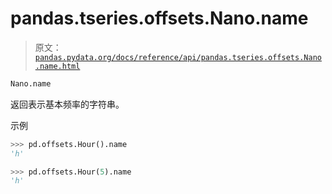 # pandas.tseries.offsets.Nano.name

> 原文：[`pandas.pydata.org/docs/reference/api/pandas.tseries.offsets.Nano.name.html`](https://pandas.pydata.org/docs/reference/api/pandas.tseries.offsets.Nano.name.html)

```py
Nano.name
```

返回表示基本频率的字符串。

示例

```py
>>> pd.offsets.Hour().name
'h' 
```

```py
>>> pd.offsets.Hour(5).name
'h' 
```
